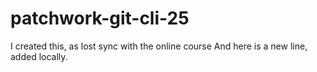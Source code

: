 # patchwork-git-cli-25
I created this, as lost sync with the online course
And here is a new line, added locally.
